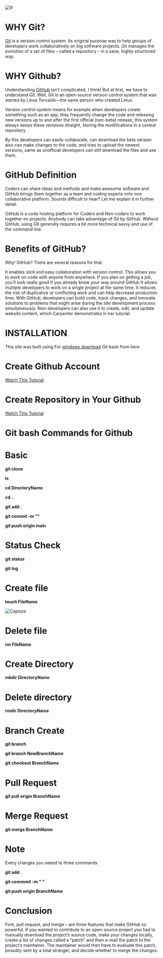 <!--git-cheatsheet-for-github  -->
![9](https://user-images.githubusercontent.com/37225357/217484795-6124aa97-5b23-4095-ad95-c29be3ede4c8.png)


#   WHY Git?
[Git](https://github.com/) is a version control system. Its original purpose was to help groups of developers work collaboratively on big software projects. Git manages the evolution of a set of files – called a repository – in a sane, highly structured way.


# WHY Github?
Understanding [GitHub](https://github.com/) isn't complicated, I think! But at first, we have to understand Git. Well, Git is an open-source version control system that was started by Linus Torvalds—the same person who created Linux.

Version control system means for example when developers create something such as an app, they frequently change the code and releasing new versions up to and after the first official (non-beta) release, this system always keeps these revisions straight, storing the modifications in a central repository.

By this developers can easily collaborate, can download the beta version also can make changes to the code, and tries to upload the newest versions, same as unofficial developers can still download the files and use them.


# GitHub Definition
Coders can share ideas and methods and make awesome software and GitHub brings them together as a team and coding experts onto one collaborative platform. Sounds difficult to hear? Let me explain it in further detail.

GitHub is a code hosting platform for Coders and Non-coders to work together on projects. Anybody can take advantage of Git by GitHub. Without GitHub, using Git generally requires a bit more technical savvy and use of the command line.


# Benefits of GitHub?
Why! GitHub? There are several reasons for that.

It enables slick and easy collaboration with version control.
This allows you to work on code with anyone from anywhere.
If you plan on getting a job, you’ll look really good if you already know your way around GitHub
It allows multiple developers to work on a single project at the same time.
It reduces the risk of duplicative or conflicting work and can help decrease production time.
With GitHub, developers can build code, track changes, and innovate solutions to problems that might arise during the site development process simultaneously.
 Non-developers can also use it to create, edit, and update website content, which Carpenter demonstrates in her tutorial.

 # INSTALLATION
This site was built using For [windows download](https://gitforwindows.org/) Git bash from here


# Create Github Account
[Watch This Tutorial]()

# Create Repository in Your Github
[Watch This Tutorial](https://www.youtube.com/watch?v=2rPqWnGW_ns&t=7s)


# Git bash Commands for Github

# Basic

**git clone**

**ls**

**cd DirectoryName**

**cd ..**
<!-- **mkdir DirectoryName** -->

<!-- **touch** -->

**git add .**

**git commit -m ""**

**git push origin main**

# Status Check

**git status**

**git log**

# Create file

**touch FileName**

![Capture](https://user-images.githubusercontent.com/37225357/214260939-b0fdd17a-f088-4472-baec-d97eaefea8f3.PNG)

# Delete file

**rm FileName**

# Create Directory

**mkdir DirectoryName**

# Delete directory

**rmdir DirectoryName**

# Branch Create

**git branch**

**git branch NewBranchName**

**git checkout BranchName**


# Pull Request

**git pull origin BranchName**

# Merge Request

**git merge BranchName**

# Note
Every changes you neeed to three commands

**git add .**

**git commmit -m " "**

**git push origin BranchName**



# Conclusion
Fork, pull request, and merge – are three features that make GitHub so powerful. If you wanted to contribute to an open-source project you had to manually download the project’s source code, make your changes locally, create a list of changes called a “patch” and then e-mail the patch to the project’s maintainer. The maintainer would then have to evaluate this patch, possibly sent by a total stranger, and decide whether to merge the changes.


